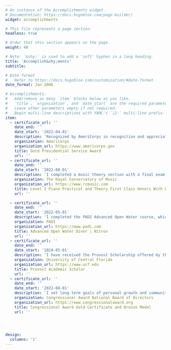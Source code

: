 ```yaml
---
# An instance of the Accomplishments widget.
# Documentation: https://docs.hugoblox.com/page-builder/
widget: accomplishments

# This file represents a page section.
headless: true

# Order that this section appears on the page.
weight: 40

# Note: `&shy;` is used to add a 'soft' hyphen in a long heading.
title: 'Accomplish&shy;ments'
subtitle:

# Date format
#   Refer to https://docs.hugoblox.com/customization/#date-format
date_format: Jan 2006

# Accomplishments.
#   Add/remove as many `item` blocks below as you like.
#   `title`, `organization`, and `date_start` are the required parameters.
#   Leave other parameters empty if not required.
#   Begin multi-line descriptions with YAML's `|2-` multi-line prefix.
item:
  - certificate_url: ''
    date_end: ''
    date_start: '2022-04-01'
    description: 'Recognized by AmeriCorps in recognition and appreciation for my commitment to strengthening communities through volunteer service.'
    organization: AmeriCorps
    organization_url: https://www.americorps.gov
    title: Gold Presidential Service Award
    url: ''
  - certificate_url: ''
    date_end: ''
    date_start: '2022-08-01' 
    description: 'I completed a music theory section with a final exam, then practiced to complete a practical examination involving identifying intervals from sound, and a performance of 5 pieces.'
    organization: The Royal Conservatory of Music
    organization_url: https://www.rcmusic.com
    title: Level 5 Piano Practical and Theory First Class Honors With Distinction
    url: ''

  - certificate_url: ''
    date_end: ''
    date_start: '2022-05-01'
    description: 'I completed the PADI Advanced Open Water course, which included five adventure dives: deep, navigation, night, wreck, and drift. These dives improved my ability to navigate, dive in low visibility, explore wrecks safely, and manage strong currents. I also earned my Enriched Air Nitrox certification, allowing for extended dive times with reduced nitrogen absorption.'
    organization: PADI
    organization_url: https://www.padi.com
    title: Advanced Open Water Diver | Nitrox
    url: ''
  - certificate_url: ''
    date_end: ''
    date_start: '2024-05-01'
    description: 'I have received the Provost Scholarship offered by the University of Central Florida. This scholarship is awarded to recognize outstanding academic performance prior to entering college.'
    organization: University of Central Florida
    organization_url: https://www.ucf.edu
    title: Provost Academic Scholar
    url: ''
  - certificate_url: ''
    date_end: ''
    date_start: '2022-08-01'
    description: 'I set long-term goals of personal growth and community involvement. I also completed an Expedition/Exploration to immerse myself and leave my daily routine and discover the unfamiliar.'
    organization: Congressional Award National Board of Directors
    organization_url: https://www.congressionalaward.org
    title: Congressional Award Gold Certificate and Bronze Medal
    url: ''

  


design:
  columns: '1'
---
```

